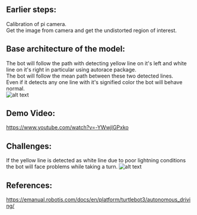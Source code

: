 ## Earlier steps:
Calibration of pi camera.\
Get the image from camera and get the undistorted region of interest.


## Base architecture of the model:
The bot will follow the path with detecting yellow line on it's left and white line on it's right in particular using autorace package.\
The bot will follow the mean path between these two detected lines.\
Even if it detects any one line with it's signified color the bot will behave normal.\
![alt text](https://github.com/Reetika12795/RoboticProject_2022/blob/main/1668436334462.jpg)

## Demo Video:
https://www.youtube.com/watch?v=-YWwjlGPxko

## Challenges:
If the yellow line is detected as white line due to poor lightning conditions the bot will face problems while taking a turn.
![alt text](https://github.com/Reetika12795/RoboticProject_2022/blob/main/1668436334462.jpg)


## References:
https://emanual.robotis.com/docs/en/platform/turtlebot3/autonomous_driving/
